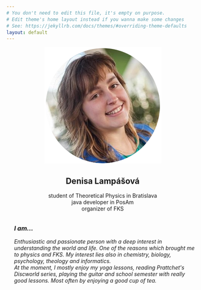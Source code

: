```yaml
---
# You don't need to edit this file, it's empty on purpose.
# Edit theme's home layout instead if you wanna make some changes
# See: https://jekyllrb.com/docs/themes/#overriding-theme-defaults
layout: default
---
```

<div class="row">
  <div class="col-md-4 vertical-line resize" style="text-align:center">
    <img src="/img/dendaxd.png">
    <h2>Denisa Lampášová</h2>
    student of Theoretical Physics in Bratislava<br>
    java developer in PosAm<br>
    organizer of FKS
  </div>
  <div class="col-md-8" style="padding:2%; padding-left: 4%">
  <i>
   <div class="row">
  <h3>I am...</h3>
  </div>
  <div class="row">
  Enthusiastic and passionate person with a deep interest in understanding the world and life.
  One of the reasons which brought me to physics and FKS.
  My interest lies also in chemistry, biology, psychology, theology and informatics.
  </div>
  <div class="row">
  At the moment, I mostly enjoy my yoga lessons, reading Prattchet's Discworld series, playing the guitar and school semester with really good lessons. Most often by enjoying a good cup of tea.
  </div> 
  
  </i>
  </div>
  </div>